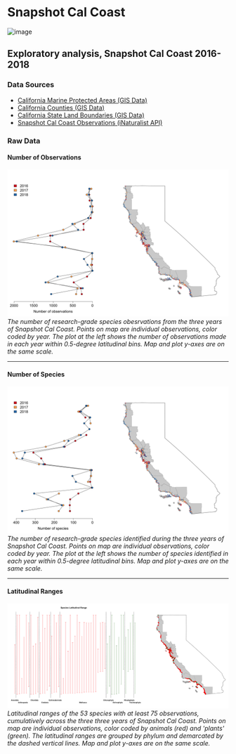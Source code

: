 # Snapshot Cal Coast
![image](images/calcoast_santacruz.png)
## Exploratory analysis, Snapshot Cal Coast 2016-2018

### Data Sources
* [California Marine Protected Areas (GIS Data)](https://data.ca.gov/dataset/california-marine-protected-areas-ds582)
* [California Counties (GIS Data)](https://data.ca.gov/dataset/ca-geographic-boundaries)
* [California State Land Boundaries (GIS Data)](https://www.census.gov/geo/maps-data/data/cbf/cbf_state.html)
* [Snapshot Cal Coast Observations (iNaturalist API)](https://api.inaturalist.org/v1/docs/)

### Raw Data

#### Number of Observations
![number of observations](figures/samplingEffortLat.png)
*The number of research-grade species obesrvations from the three years of Snapshot Cal Coast. Points on map are individual observations, color coded by year. The plot at the left shows the number of observations made in each year within 0.5-degree latitudinal bins. Map and plot y-axes are on the same scale.*
<hr />

#### Number of Species
![number of species](figures/rawDiversityLat.png)
*The number of research-grade species identified during the three years of Snapshot Cal Coast. Points on map are individual observations, color coded by year. The plot at the left shows the number of species identified in each year within 0.5-degree latitudinal bins. Map and plot y-axes are on the same scale.*
<hr />

#### Latitudinal Ranges
![latitudinal ranges](figures/latRanges.png)
*Latitudinal ranges of the 53 species with at least 75 observations, cumulatively across the three three years of Snapshot Cal Coast. Points on map are individual observations, color coded by animals (red) and 'plants' (green). The latitudinal ranges are grouped by phylum and demarcated by the dashed vertical lines. Map and plot y-axes are on the same scale.*
